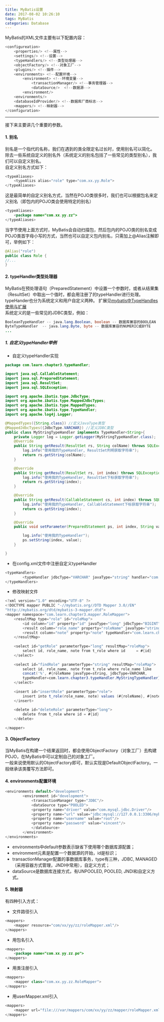 ```yaml
---
title: MyBatis设置
date: 2017-08-02 10:26:10
tags: MyBatis
categories: Database
---
```


MyBatis的XML文件主要有以下配置内容：  

```java  
<configureation>
	<properties/> <!--属性-->
	<settings/> <!--设置-->
	<typeHandlers/> <!--类型处理器-->
	<objectFactory/> <!--对象工厂-->
	<plugins/> <!--插件-->
	<environments> <!--配置环境-->
		<environment> <!--环境变量-->
			<transactionManager/> <!--事务管理器-->
			<dataSource/>  <!--数据源-->
		<environment/>
	<environments/>
	<databaseIdProvider/> <!--数据库厂商标志-->
	<mappers/> <!--映射器-->
</configuration>  
```
---
  
接下来主要讲几个重要的参数。  
#### 1. 别名  
别名是一个指代的名称，我们在遇到的类全限定名过长时，使用别名可以简化。  
除去一些系统自定义的别名外（系统定义的别名包括了一些常见的类型别名），我们可以自定义别名。  
自定义别名方式如下：  

```Java
<typeAliases> 
	<typeAlizs alias="role" type="com.xx.yy.Role">
</typeAliases>
```

这是最简单的自定义别名方式，当然在POJO类很多时，我们也可以根据包名来定义别名（即包内的POJO类会使用特定的别名）  

```Java
<typeAliases>
	<package name="com.xx.yy.zz">
</typeAliases>
```

当字节使用上面方式时，MyBatis会自动扫描包，然后包内的POJO类的别名变成POJO类首字母小写的方式，当然也可以自定义包内别名，只需加上@Alias注解即可，举例如下：  

```Java
@Alias("role")
public class Role {
//...
}
```

#### 2. typeHandler类型处理器  
MyBatis在预处理语句（PreparedStatement）中设置一个参数时，或者从结果集（ResultSet）中取出一个值时，都会用注册了的typeHandler进行处理。  
typeHander也分为系统定义和用户自定义两种。
扩展见[mybatis中TypeHandles使用与扩展](http://cczakai.iteye.com/blog/1265417)    
系统定义的是一些常见的JDBC类型，例如：  

```java
BooleanTypeHandler -- java.lang.Boolean, boolean -- 数据库兼容的BOOLEAN  
ByteTypeHandler  -- java.lang.Byte, byte -- 数据库兼容的NUMERIC或BYTE  
...
```

##### 1. 自定义typeHandler举例  
- 自定义typeHandler实现   

```Java
package com.learn.chapter3.typeHandler;

import java.sql.CallableStatement;
import java.sql.PreparedStatement;
import java.sql.ResultSet;
import java.sql.SQLException;

import org.apache.ibatis.type.JdbcType;
import org.apache.ibatis.type.MappedJdbcTypes;
import org.apache.ibatis.type.MappedTypes;
import org.apache.ibatis.type.TypeHandler;
import org.apache.log4j.Logger;

@MappedTypes({String.class}) //定义JavaType类型
@MappedJdbcTypes({JdbcType.VARCHAR}) //定义JDBC类型
public class MyStringTypeHandler implements TypeHandler<String>{  
	private Logger log = Logger.getLogger(MyStringTypeHandler.class);
	@Override
	public String getResult(ResultSet rs, String colName) throws SQLException {
		log.info("使用我的TypeHandler, ResultSet列明获取字符串");
		return rs.getString(colName);
	}

	@Override
	public String getResult(ResultSet rs, int index) throws SQLException {
		log.info("使用我的TypeHandler, ResultSet下标获取字符串");
		return rs.getString(index);
	}

	@Override
	public String getResult(CallableStatement cs, int index) throws SQLException {
		log.info("使用我的TypeHandler, CallableStatement下标获取字符串");
		return cs.getString(index);
	}

	@Override
	public void setParameter(PreparedStatement ps, int index, String value, JdbcType jt) throws SQLException {

		log.info("使用我的TypeHandler");
		ps.setString(index, value);
	}

}
```

- 在config.xml文件中注册自定义typeHandler   

```Java
<typeHandlers>
		<typeHandler jdbcType="VARCHAR" javaType="string" handler="com.learn.chapter3.typeHandler.MyStringTypeHandler"/>
</typeHandlers>
```

- 修改映射文件   

```Java
<?xml version="1.0" encoding="UTF-8" ?>
<!DOCTYPE mapper PUBLIC "-//mybatis.org//DTD Mapper 3.0//EN" 
"http://mybatis.org/dtd/mybatis-3-mapper.dtd">
<mapper namespace="com.learn.chapter3.mapper.RoleMapper">
	<resultMap type="role" id="roleMap">
		<id column="id" property="id" javaType="long" jdbcType="BIGINT"/>
		<result column="role_name" property="roleName" javaType="string" jdbcType="VARCHAR"/>
		<result column="note" property="note" typeHandler="com.learn.chapter3.typeHandler.MyStringTypeHandler"/>
	</resultMap>
	
	<select id="getRole" parameterType="long" resultMap="roleMap">
		select id, role_name, note from t_role where id 	= #{id}
	</select>
	
	<select id="findRole" parameterType="string" resultMap="roleMap">
		select id, role_name, note from t_role where role_name like 
		concat('%', #{roleName javaType=string, jdbcType=VARCHAR, 
		typeHandler=com.learn.chapter3.typeHandler.MyStringTypeHandler}, '%')
	</select>
	
	<insert id="insertRole" parameterType="role">
		insert into t_role(role_name, note) values (#{roleName}, #{note})
	</insert>
	
	<delete id="deleteRole" parameterType="long">
		delete from t_role where id = #{id}
	</delete>
	
</mapper>
```

#### 3. ObjectFactory  

当MyBatis在构建一个结果返回时，都会使用ObjectFactory（对象工厂）去构建POJO，在MyBatis中可以定制自己的对象工厂。  
一般来说使用默认的ObjectFactory即可，默认实现是DefaultObjectFactory。一般继承该类覆写方法即可。  

#### 4. environments配置环境  

```Java
<environments default="development">
		<environment id="development">
			<transactionManager type="JDBC"/>
            <dataSource type="POOLED">
            <property name="driver" value="com.mysql.jdbc.Driver"/>
            <property name="url" value="jdbc:mysql://127.0.0.1:3306/mybatis" />
            <property name="username" value="root"/>
            <property name="password" value="vincent"/>
            </dataSource>
		</environment>
</environments>
```

- environments中default参数表示缺省下使用哪个数据库源配置；  
- environment元素是配置一个数据源的开始，id是标识；  
- transactionManager配置的事数据库事务，type有三种，JDBC, MANAGED（采用容器方式管理，JNDI中常用），自定义方式；  
- dataSource是数据库连接方式，有UNPOOLED, POOLED, JNDI和自定义方式。  


#### 5. 映射器  
有四种引入方式：  
- 文件路径引入  
  
``` Java
<mappers> 
	<mapper resource="com/xx/yy/zz/roleMapper.xml"/>
</mappers>
```

- 用包名引入  

```Java
<mappers>
	<package name="com.xx.yy.zz.po">
</mappers>
```

- 用类注册引入  

```Java  
<mappers>
	<mapper class="com.xx.yy.zz.RoleMapper">
</mappers>
```

- 用userMapper.xml引入  

``` Java
<mappers>
	<mapper url="file:///var/mappers/com/xx/yy/zz/mapper/roleMapper.xml">
</mappers>
```  

